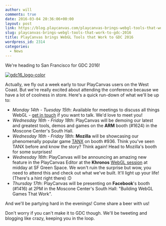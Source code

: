 ```yaml
---
author: will
comments: true
date: 2016-03-04 20:36:06+00:00
layout: post
link: https://blog.playcanvas.com/playcanvas-brings-webgl-tools-that-work-to-gdc-2016/
slug: playcanvas-brings-webgl-tools-that-work-to-gdc-2016
title: PlayCanvas brings WebGL Tools that Work to GDC 2016
wordpress_id: 2314
categories:
  - News
---
```


We're heading to San Francisco for GDC 2016!

[![gdc16_logo-color](https://blog.playcanvas.com/wp-content/uploads/2016/03/gdc16_logo-color.png)](https://blog.playcanvas.com/wp-content/uploads/2016/03/gdc16_logo-color.png)

Actually, we fly out a week early to tour PlayCanvas users on the West Coast. But we're really excited about attending the conference because we have a lot of coolness in store. Here's a quick run-down of what we'll be up to:

- _Monday 14th - Tuesday 15th_: Available for meetings to discuss all things WebGL - [get in touch](https://twitter.com/playcanvas) if you want to talk. We'd love to meet you!
- _Wednesday 16th - Friday 18th_: PlayCanvas will be demoing our latest and greatest tools, demos and games on the **ARM** booth (#1624) in the Moscone Center's South Hall.
- _Wednesday 16th - Friday 18th_: **Mozilla** will be showcasing our phenomenally popular game [TANX](https://tanx.io/) on booth #936. Think you've seen TANX before and know the story? Think again! Head to Mozilla's booth for some surprises!
- _Wednesday 16th_: PlayCanvas will be announcing an amazing new feature in the PlayCanvas Editor at the **Khronos** [WebGL session](https://www.eventbrite.ca/e/webgl-gltf-session-tickets-21382183687) at midday at SF Green Space. We won't ruin the surprise but wow, you need to attend this and check out what we've built. It'll light up your life! (There's a hint right there) :D
- _Thursday 17th_: PlayCanvas will be presenting on **Facebook**'s booth (#1416) at 2PM in the Moscone Center's South Hall: "Building WebGL Games That Work".

And we'll be partying hard in the evenings! Come share a beer with us!

Don't worry if you can't make it to GDC though. We'll be tweeting and blogging like crazy, keeping you in the loop.
